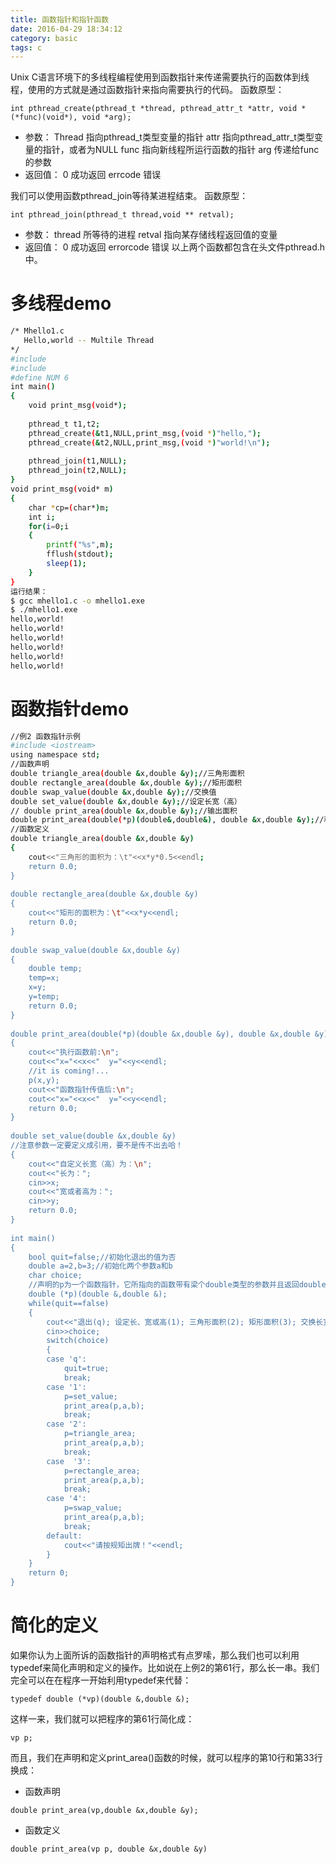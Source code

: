 ```yaml
---
title: 函数指针和指针函数
date: 2016-04-29 18:34:12
category: basic
tags: c
---
```


Unix C语言环境下的多线程编程使用到函数指针来传递需要执行的函数体到线程，使用的方式就是通过函数指针来指向需要执行的代码。
函数原型：
```
int pthread_create(pthread_t *thread, pthread_attr_t *attr, void *(*func)(void*), void *arg);
```
<!-- more -->
* 参数：
Thread 指向pthread_t类型变量的指针
attr         指向pthread_attr_t类型变量的指针，或者为NULL
func        指向新线程所运行函数的指针
arg          传递给func的参数
* 返回值：
0            成功返回
errcode    错误

我们可以使用函数pthread_join等待某进程结束。
函数原型：
```
int pthread_join(pthread_t thread,void ** retval);
```
* 参数：
thread         所等待的进程
retval          指向某存储线程返回值的变量
* 返回值： 
0                成功返回
errorcode    错误
以上两个函数都包含在头文件pthread.h中。

# 多线程demo
``` bash
/* Mhello1.c
   Hello,world -- Multile Thread
*/
#include
#include
#define NUM 6
int main()
{
    void print_msg(void*);
   
    pthread_t t1,t2;
    pthread_create(&t1,NULL,print_msg,(void *)"hello,");
    pthread_create(&t2,NULL,print_msg,(void *)"world!\n");
   
    pthread_join(t1,NULL);
    pthread_join(t2,NULL);  
}
void print_msg(void* m)
{
    char *cp=(char*)m;
    int i;
    for(i=0;i
    {
        printf("%s",m);
        fflush(stdout);
        sleep(1);
    }
}
运行结果：
$ gcc mhello1.c -o mhello1.exe
$ ./mhello1.exe
hello,world!
hello,world!
hello,world!
hello,world!
hello,world!
hello,world!
```

# 函数指针demo
``` bash
//例2 函数指针示例
#include <iostream>
using namespace std;
//函数声明
double triangle_area(double &x,double &y);//三角形面积
double rectangle_area(double &x,double &y);//矩形面积
double swap_value(double &x,double &y);//交换值
double set_value(double &x,double &y);//设定长宽（高）
// double print_area(double &x,double &y);//输出面积
double print_area(double(*p)(double&,double&), double &x,double &y);//利用函数指针输出面积
//函数定义
double triangle_area(double &x,double &y)
{
    cout<<"三角形的面积为：\t"<<x*y*0.5<<endl;
    return 0.0;
}
 
double rectangle_area(double &x,double &y)
{
    cout<<"矩形的面积为：\t"<<x*y<<endl;
    return 0.0;
}
 
double swap_value(double &x,double &y)
{
    double temp;
    temp=x;
    x=y;
    y=temp;
    return 0.0;
}
 
double print_area(double(*p)(double &x,double &y), double &x,double &y)
{
    cout<<"执行函数前:\n";
    cout<<"x="<<x<<"  y="<<y<<endl;
    //it is coming!...
    p(x,y);
    cout<<"函数指针传值后:\n";
    cout<<"x="<<x<<"  y="<<y<<endl;
    return 0.0;
}
 
double set_value(double &x,double &y)
//注意参数一定要定义成引用，要不是传不出去哈！
{
    cout<<"自定义长宽（高）为：\n";
    cout<<"长为：";
    cin>>x;
    cout<<"宽或者高为：";
    cin>>y;
    return 0.0;
}
 
int main()
{
    bool quit=false;//初始化退出的值为否
    double a=2,b=3;//初始化两个参数a和b
    char choice;
    //声明的p为一个函数指针，它所指向的函数带有梁个double类型的参数并且返回double
    double (*p)(double &,double &);
    while(quit==false)
    {
        cout<<"退出(q); 设定长、宽或高(1); 三角形面积(2); 矩形面积(3); 交换长宽或高(4)."<<endl;
        cin>>choice;
        switch(choice)
        {
        case 'q':
            quit=true;
            break;
        case '1':
            p=set_value;
            print_area(p,a,b);
            break;
        case '2':
            p=triangle_area;
            print_area(p,a,b);         
            break;
        case  '3':
            p=rectangle_area;
            print_area(p,a,b);
            break;
        case '4':
            p=swap_value;
            print_area(p,a,b);
            break;
        default:
            cout<<"请按规矩出牌！"<<endl;
        }
    }
    return 0;
}
```
# 简化的定义
如果你认为上面所诉的函数指针的声明格式有点罗嗦，那么我们也可以利用typedef来简化声明和定义的操作。比如说在上例2的第61行，那么长一串。我们完全可以在在程序一开始利用typedef来代替：

```
typedef double (*vp)(double &,double &);
```
这样一来，我们就可以把程序的第61行简化成：
```
vp p;
```
而且，我们在声明和定义print_area()函数的时候，就可以程序的第10行和第33行换成：

* 函数声明
```
double print_area(vp,double &x,double &y);
```
* 函数定义
```
double print_area(vp p, double &x,double &y)
```
